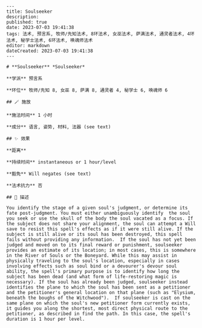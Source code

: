 
    ---
    title: Soulseeker
    description: 
    published: true
    date: 2023-07-03 19:41:38
    tags: 法术, 预言系, 牧师/先知法术, 8环法术, 女巫法术, 萨满法术, 通灵者法术, 4环法术, 秘学士法术, 6环法术, 唤魂师法术
    editor: markdown
    dateCreated: 2023-07-03 19:41:38
    ---

    # **Soulseeker** *Soulseeker*

    **学派** 预言系 

    **环位** 牧师/先知 8, 女巫 8, 萨满 8, 通灵者 4, 秘学士 6, 唤魂师 6

    ## 🪄 施放

    **施法时间** 1 小时

    **成分** 语言, 姿势, 材料, 法器 (see text)

    ## ✨ 效果  

    **距离**   

    **持续时间** instantaneous or 1 hour/level 

    **豁免** Will negates (see text)

    **法术抗力** 否

    ## 📖 描述

    You identify the stage of a given soul's judgment, or determine its fate post-judgment. You must either unambiguously identify  the soul you seek or use the skull of the body the soul vacated as a focus. If the subject does not share your alignment, the soul can attempt a Will save to resist this spell's effects as if it were still alive. If the subject is still alive or its soul has been destroyed, this spell fails without providing any information.  If the soul has not yet been judged and moved on to its final reward or punishment, soulseeker provides an estimate of its location; in most cases, this is somewhere in the River of Souls or the Boneyard. While this may assist in physically traveling to the soul's location, especially in cases involving effects such as soul bind or a devourer's devour soul ability, the spell's primary purpose is to identify how long the subject has been dead (and what form of life-restoring magic is necessary). If the soul has already been judged, soulseeker instead identifies the plane to which the soul has been sent as a petitioner and the petitioner's general location on that plane (such as "Elysium, beneath the boughs of the Witchwood").  If soulseeker is cast on the same plane on which the soul's new petitioner form currently exists, it guides you along the shortest, most direct physical route to the petitioner, as described in find the path. In this case, the spell's duration is 1 hour per level.
    